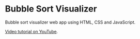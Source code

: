 # Bubble Sort Visualizer

Bubble sort visualizer web app using HTML, CSS and JavaScript.

[Video tutorial on YouTube](https://youtu.be/kJ6LUQui6eI).
